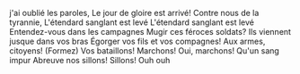 j'ai oublié les paroles,
Le jour de gloire est arrivé!
Contre nous de la tyrannie,
L'étendard sanglant est levé
L'étendard sanglant est levé
Entendez-vous dans les campagnes
Mugir ces féroces soldats?
Ils viennent jusque dans vos bras
Égorger vos fils et vos compagnes!
Aux armes, citoyens! (Formez)
Vos bataillons!
Marchons! Oui, marchons!
Qu'un sang impur
Abreuve nos sillons!
Sillons!
Ouh ouh